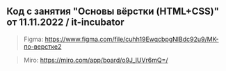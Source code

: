 ## Код с занятия "Основы вёрстки (HTML+CSS)" от 11.11.2022 / it-incubator ##

> Figma: https://www.figma.com/file/cuhh19EwqcbpgNIBdc92u9/MК-по-верстке2

> Miro: https://miro.com/app/board/o9J_lUVr6mQ=/

